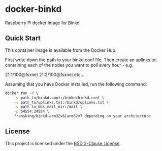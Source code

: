 # docker-binkd
Raspberry Pi docker image for Binkd

## Quick Start

This container image is available from the Docker Hub.

First write down the path to your binkd.conf file.  Then create an uplinks.txt containing each of the nodes you want to poll every hour - e.g.

21:1/100@fsxnet
21:2/100@fsxnet
etc...

Assuming that you have Docker installed, run the following command:

````bash
docker run -d \
    -v path_to/binkd.conf:/binkd/binkd.conf \
    -v path_to/uplinks.txt:/binkd/uplinks.txt \
    -v path_to_bbs_mail_dir:/mail \
    -p 54554:24554 \
    fransking/binkd-arm32v6|arm32v7 depending on your architecture
````


## License 

This project is licensed under the [BSD 2-Clause License](LICENSE).
